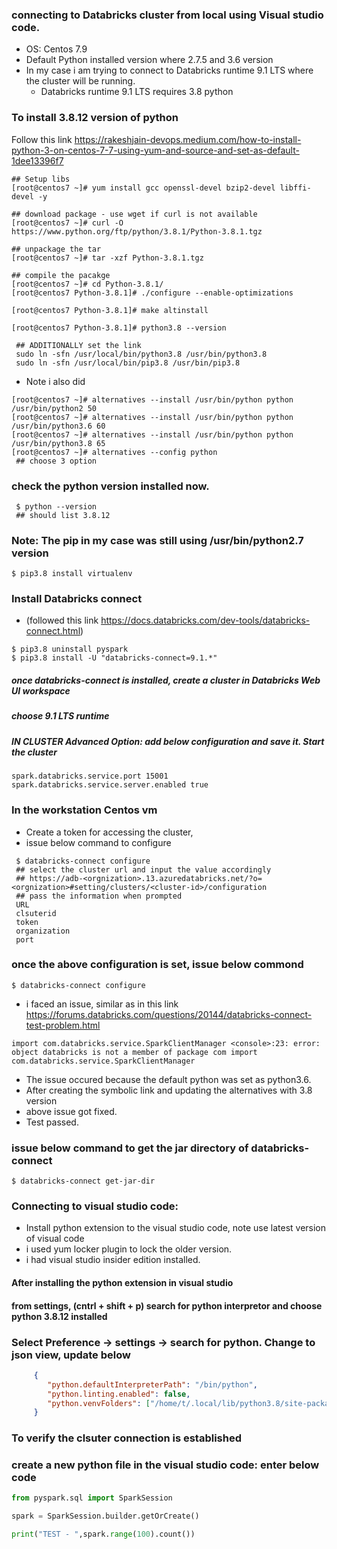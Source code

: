 ### connecting to Databricks cluster from local using Visual studio code.

 - OS: Centos 7.9 
 - Default Python installed version where 2.7.5 and 3.6 version 
 - In my case i am trying to connect to Databricks runtime 9.1 LTS where the cluster will be running.
     - Databricks runtime 9.1 LTS requires 3.8 python

### To install 3.8.12 version of python 
 Follow this link https://rakeshjain-devops.medium.com/how-to-install-python-3-on-centos-7-7-using-yum-and-source-and-set-as-default-1dee13396f7
 
 ```
 ## Setup libs 
 [root@centos7 ~]# yum install gcc openssl-devel bzip2-devel libffi-devel -y

 ## download package - use wget if curl is not available 
 [root@centos7 ~]# curl -O https://www.python.org/ftp/python/3.8.1/Python-3.8.1.tgz

 ## unpackage the tar
 [root@centos7 ~]# tar -xzf Python-3.8.1.tgz
 
 ## compile the pacakge
 [root@centos7 ~]# cd Python-3.8.1/
 [root@centos7 Python-3.8.1]# ./configure --enable-optimizations
 
 [root@centos7 Python-3.8.1]# make altinstall
 
 [root@centos7 Python-3.8.1]# python3.8 --version

  ## ADDITIONALLY set the link
  sudo ln -sfn /usr/local/bin/python3.8 /usr/bin/python3.8
  sudo ln -sfn /usr/local/bin/pip3.8 /usr/bin/pip3.8  
 ```
 
 - Note i also did 
 ```
 [root@centos7 ~]# alternatives --install /usr/bin/python python /usr/bin/python2 50
 [root@centos7 ~]# alternatives --install /usr/bin/python python /usr/bin/python3.6 60
 [root@centos7 ~]# alternatives --install /usr/bin/python python /usr/bin/python3.8 65
 [root@centos7 ~]# alternatives --config python
  ## choose 3 option 
 ```
 ### check the python version installed now.
 ```
  $ python --version
  ## should list 3.8.12
 ```
 
 ### Note: The pip in my case was still using /usr/bin/python2.7 version
 
 ```
 $ pip3.8 install virtualenv
 ```
 
 ### Install Databricks connect 
 - (followed this link https://docs.databricks.com/dev-tools/databricks-connect.html) 
 ```
 $ pip3.8 uninstall pyspark
 $ pip3.8 install -U "databricks-connect=9.1.*"
 ```
 
 ##### once databricks-connect is installed, create a cluster in Databricks Web UI workspace
 ##### choose 9.1 LTS runtime 
 ##### IN CLUSTER Advanced Option: add below configuration and save it. Start the cluster
 ```
 spark.databricks.service.port 15001
 spark.databricks.service.server.enabled true
 ```
 ### In the workstation Centos vm
  - Create a token for accessing the cluster,
  - issue below command to configure 
 ```
  $ databricks-connect configure
  ## select the cluster url and input the value accordingly 
  ## https://adb-<orgnization>.13.azuredatabricks.net/?o=<orgnization>#setting/clusters/<cluster-id>/configuration
  ## pass the information when prompted 
  URL
  clsuterid
  token
  organization
  port
 ```
  ### once the above configuration is set, issue below commond
 ```
 $ databricks-connect configure
 ```
 
  - i faced an issue, similar as in this link https://forums.databricks.com/questions/20144/databricks-connect-test-problem.html
  ```
  import com.databricks.service.SparkClientManager <console>:23: error: object databricks is not a member of package com import com.databricks.service.SparkClientManager
  ```
  - The issue occured because the default python was set as python3.6.
  - After creating the symbolic link and updating the alternatives with 3.8 version
  - above issue got fixed.
  - Test passed.

### issue below command to get the jar directory of databricks-connect
```
$ databricks-connect get-jar-dir
```  
###  Connecting to visual studio code:
   - Install python extension to the visual studio code, note use latest version of visual code
   - i used yum locker plugin to lock the older version.
   - i had visual studio insider edition installed.

#### After installing the python extension in visual studio
#### from settings, (cntrl + shift + p) search for python interpretor and choose python 3.8.12 installed 

### Select Preference -> settings -> search for python. Change to json view, update below
```json
	 {
		"python.defaultInterpreterPath": "/bin/python",
		"python.linting.enabled": false,
		"python.venvFolders": ["/home/t/.local/lib/python3.8/site-packages/pyspark/jars"]
	 }
```

### To verify the clsuter connection is established
### create a new python file in the visual studio code: enter below code

```py
from pyspark.sql import SparkSession

spark = SparkSession.builder.getOrCreate()

print("TEST - ",spark.range(100).count())
```
